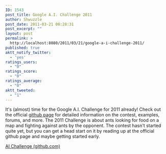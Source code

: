 ```yaml
---
ID: 1543
post_title: Google A.I. Challenge 2011
author: Shwuzzle
post_date: 2011-03-21 08:28:31
post_excerpt: ""
layout: post
permalink: >
  http://localhost:8080/2011/03/21/google-a-i-challenge-2011/
published: true
aktt_notify_twitter:
  - 'yes'
ratings_users:
  - "0"
ratings_score:
  - "0"
ratings_average:
  - "0"
aktt_tweeted:
  - "1"
---
```

It's (almost) time for the Google A.I. Challenge for 2011 already! Check out the official <a href="https://github.com/aichallenge/aichallenge/wiki">github page</a> for detailed information on the contest, examples, forums, and more. The 2011 Challenge is about ants looking for food on a map and fighting against ants by the opponent. The contest hasn't started quite yet, but you can get a head start on it by reading up at the official github page and maybe getting started early.

<a href="https://github.com/aichallenge/aichallenge/wiki">AI Challenge (github.com)</a>